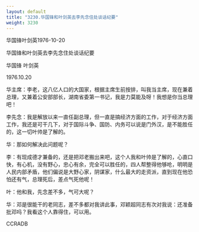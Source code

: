 ```yaml
---
layout: default
title: "3230.华国锋和叶剑英去李先念住处谈话纪要"
weight: 3230
---
```


华国锋叶剑英1976-10-20

华国锋和叶剑英去李先念住处谈话纪要

华国锋 叶剑英

1976.10.20

华主席：李老，这八亿人口的大国家，根据主席生前按排，叫我当主席，现在兼着总理，又兼着公安部部长，湖南省委第一书记，我是力莫能及呀！我想是你当总理吧！

李先念：我是解放以来一直任副总理，但一直是搞经济方面的工作，对于经济方面工作，我还是可干几下，对于国际斗争、国防、内务可以说是门外汉，是不能胜任的，这一切叶帅是了解的。

华：那如何解决此问题呢？

李：有现成德才兼备的，还是把邓老搬出来吧，这个人我和叶帅是了解的，心直口快，有心机，没有野心，忠心有余，完全可以胜任的，四人帮整得他够呛，明明是人民内部矛盾，他们偏说是大野心家，阴谋家，什么最大的走资派，直到现在他恐怕还有气，总理死后，差点气死他呢！

叶：他和我，先念差不多，气可大呢？

华：邓是很能干的老同志，差不多都对我讲此事，邓颖超同志有次对我说：还准备批邓吗？我看这个人靠得住，可以用。

CCRADB

